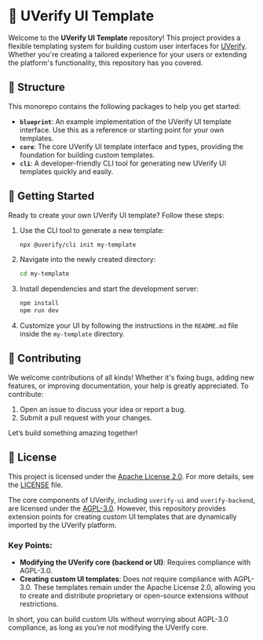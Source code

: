 # 🎨 UVerify UI Template

Welcome to the **UVerify UI Template** repository! This project provides a flexible templating system for building custom user interfaces for [UVerify](https://app.uverify.io). Whether you're creating a tailored experience for your users or extending the platform's functionality, this repository has you covered.

## 📂 Structure

This monorepo contains the following packages to help you get started:

- **`blueprint`**: An example implementation of the UVerify UI template interface. Use this as a reference or starting point for your own templates.
- **`core`**: The core UVerify UI template interface and types, providing the foundation for building custom templates.
- **`cli`**: A developer-friendly CLI tool for generating new UVerify UI templates quickly and easily.

## 🚀 Getting Started

Ready to create your own UVerify UI template? Follow these steps:

1. Use the CLI tool to generate a new template:
   ```zsh
   npx @uverify/cli init my-template
   ```

2. Navigate into the newly created directory:
   ```bash
   cd my-template
   ```

3. Install dependencies and start the development server:
   ```bash
   npm install
   npm run dev
   ```

4. Customize your UI by following the instructions in the `README.md` file inside the `my-template` directory.

## 🤝 Contributing

We welcome contributions of all kinds! Whether it's fixing bugs, adding new features, or improving documentation, your help is greatly appreciated. To contribute:

1. Open an issue to discuss your idea or report a bug.
2. Submit a pull request with your changes.

Let’s build something amazing together!

## 📜 License

This project is licensed under the [Apache License 2.0](https://www.apache.org/licenses/LICENSE-2.0). For more details, see the [LICENSE](LICENSE) file.

The core components of UVerify, including `uverify-ui` and `uverify-backend`, are licensed under the [AGPL-3.0](https://www.gnu.org/licenses/agpl-3.0.en.html). However, this repository provides extension points for creating custom UI templates that are dynamically imported by the UVerify platform.

### Key Points:
- **Modifying the UVerify core (backend or UI)**: Requires compliance with AGPL-3.0.
- **Creating custom UI templates**: Does *not* require compliance with AGPL-3.0. These templates remain under the Apache License 2.0, allowing you to create and distribute proprietary or open-source extensions without restrictions.

In short, you can build custom UIs without worrying about AGPL-3.0 compliance, as long as you’re not modifying the UVerify core.